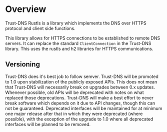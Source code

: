 # Overview

Trust-DNS Rustls is a library which implements the DNS over HTTPS protocol and client side functions.

This library allows for HTTPS connections to be established to remote DNS servers. It can replace the standard `ClientConnection` in the Trust-DNS library. This uses the rustls and h2 libraries for HTTPS communications.

## Versioning

Trust-DNS does it's best job to follow semver. Trust-DNS will be promoted to 1.0 upon stabilization of the publicly exposed APIs. This does not mean that Trust-DNS will necessarily break on upgrades between 0.x updates. Whenever possible, old APIs will be deprecated with notes on what replaced those deprecations. Trust-DNS will make a best effort to never break software which depends on it due to API changes, though this can not be guaranteed. Deprecated interfaces will be maintained for at minimum one major release after that in which they were deprecated (where possible), with the exception of the upgrade to 1.0 where all deprecated interfaces will be planned to be removed.